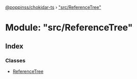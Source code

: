 [@poppinss/chokidar-ts](../README.md) › ["src/ReferenceTree"](_src_referencetree_.md)

# Module: "src/ReferenceTree"

## Index

### Classes

- [ReferenceTree](../classes/_src_referencetree_.referencetree.md)
